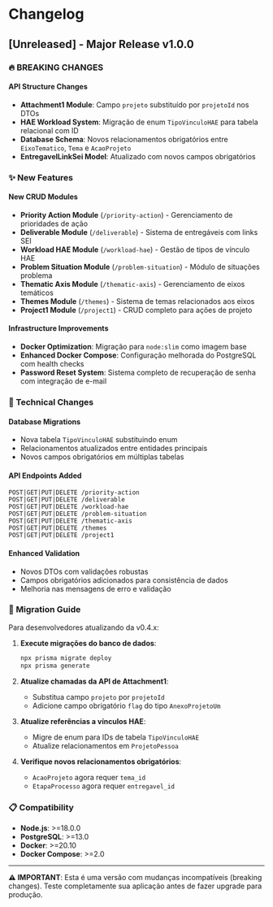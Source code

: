 # Changelog

## [Unreleased] - Major Release v1.0.0

### 🔥 BREAKING CHANGES

#### API Structure Changes
- **Attachment1 Module**: Campo `projeto` substituído por `projetoId` nos DTOs
- **HAE Workload System**: Migração de enum `TipoVinculoHAE` para tabela relacional com ID
- **Database Schema**: Novos relacionamentos obrigatórios entre `EixoTematico`, `Tema` e `AcaoProjeto`
- **EntregavelLinkSei Model**: Atualizado com novos campos obrigatórios

### ✨ New Features

#### New CRUD Modules
- **Priority Action Module** (`/priority-action`) - Gerenciamento de prioridades de ação
- **Deliverable Module** (`/deliverable`) - Sistema de entregáveis com links SEI  
- **Workload HAE Module** (`/workload-hae`) - Gestão de tipos de vínculo HAE
- **Problem Situation Module** (`/problem-situation`) - Módulo de situações problema
- **Thematic Axis Module** (`/thematic-axis`) - Gerenciamento de eixos temáticos
- **Themes Module** (`/themes`) - Sistema de temas relacionados aos eixos
- **Project1 Module** (`/project1`) - CRUD completo para ações de projeto

#### Infrastructure Improvements
- **Docker Optimization**: Migração para `node:slim` como imagem base
- **Enhanced Docker Compose**: Configuração melhorada do PostgreSQL com health checks
- **Password Reset System**: Sistema completo de recuperação de senha com integração de e-mail

### 🔧 Technical Changes

#### Database Migrations
- Nova tabela `TipoVinculoHAE` substituindo enum
- Relacionamentos atualizados entre entidades principais
- Novos campos obrigatórios em múltiplas tabelas

#### API Endpoints Added
```
POST|GET|PUT|DELETE /priority-action
POST|GET|PUT|DELETE /deliverable  
POST|GET|PUT|DELETE /workload-hae
POST|GET|PUT|DELETE /problem-situation
POST|GET|PUT|DELETE /thematic-axis
POST|GET|PUT|DELETE /themes
POST|GET|PUT|DELETE /project1
```

#### Enhanced Validation
- Novos DTOs com validações robustas
- Campos obrigatórios adicionados para consistência de dados
- Melhoria nas mensagens de erro e validação

### 🚨 Migration Guide

Para desenvolvedores atualizando da v0.4.x:

1. **Execute migrações do banco de dados**:
   ```bash
   npx prisma migrate deploy
   npx prisma generate
   ```

2. **Atualize chamadas da API de Attachment1**:
   - Substitua campo `projeto` por `projetoId`
   - Adicione campo obrigatório `flag` do tipo `AnexoProjetoUm`

3. **Atualize referências a vínculos HAE**:
   - Migre de enum para IDs de tabela `TipoVinculoHAE`
   - Atualize relacionamentos em `ProjetoPessoa`

4. **Verifique novos relacionamentos obrigatórios**:
   - `AcaoProjeto` agora requer `tema_id`
   - `EtapaProcesso` agora requer `entregavel_id`

### 📋 Compatibility

- **Node.js**: >=18.0.0
- **PostgreSQL**: >=13.0
- **Docker**: >=20.10
- **Docker Compose**: >=2.0

---

**⚠️ IMPORTANT**: Esta é uma versão com mudanças incompatíveis (breaking changes). Teste completamente sua aplicação antes de fazer upgrade para produção. 